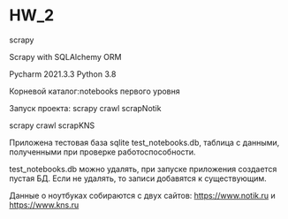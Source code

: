 # HW_2
scrapy

Scrapy with SQLAlchemy ORM <p>
Pycharm 2021.3.3  Python 3.8<p>
Корневой каталог:notebooks первого уровня<p>
Запуск проекта: scrapy crawl scrapNotik<p>
                scrapy crawl scrapKNS<p>
Приложена тестовая база sqlite test_notebooks.db, таблица с данными, полученными при проверке работоспособности.<p>
test_notebooks.db можно удалять, при запуске приложения создается пустая БД. Если не удалять, то записи добавятся к существующим.<p>
Данные о ноутбуках собираются с двух сайтов: https://www.notik.ru и https://www.kns.ru<p>
